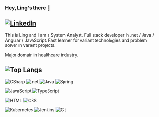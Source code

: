 ### Hey, Ling's there 👋
<a href="https://www.linkedin.com/in/smling"><img src="https://img.shields.io/badge/LinkedIn--_.svg?style=social&logo=linkedin" alt="LinkedIn"></a>
---

This is Ling and I am a System Analyst. Full stack developer in .net / Java / Angular / JavaScript. Fast learner for variant technologies and problem solver in varient projects.

Major domain in healthcare industry.

[![Top Langs](https://github-readme-stats.vercel.app/api/top-langs/?username=smling&layout=compact)](https://github.com/anuraghazra/github-readme-stats)
---
![CSharp](https://img.shields.io/badge/CSharp-Expert-green?style=flat&logo=csharp)
![.net](https://img.shields.io/badge/.net-Expert-green?style=flat&logo=dotnet)
![Java](https://img.shields.io/badge/Java-Expert-green?style=flat&logo=java)
![Spring](https://img.shields.io/badge/Spring-Intermediate-yellow?style=flat&logo=spring)

![JavaScript](https://img.shields.io/badge/JavaScript-Expert-yellow)
![TypeScript](https://img.shields.io/badge/TypeScript-Intermediate-lightgrey)

![HTML](https://img.shields.io/badge/HTML-Intermediate-Black)
![CSS](https://img.shields.io/badge/CSS-Expert-blue)


![Kubernetes](https://img.shields.io/badge/Kubernetes-Expert-blue)
![Jenkins](https://img.shields.io/badge/Jenkins-Expert-blue)
![Git](https://img.shields.io/badge/Git-Expert-blue)
